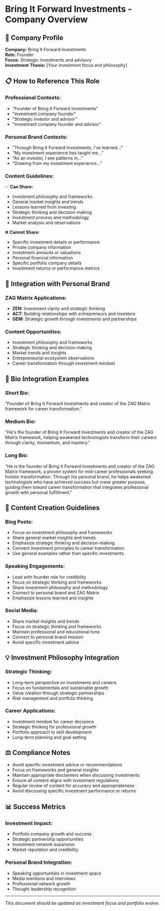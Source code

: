 # Bring It Forward Investments - Company Overview

## 💼 **Company Profile**

**Company:** Bring It Forward Investments  
**Role:** Founder  
**Focus:** Strategic investments and advisory  
**Investment Thesis:** [Your investment focus and philosophy]

## 📋 **How to Reference This Role**

### **Professional Contexts:**
- "Founder of Bring It Forward Investments"
- "Investment company founder"
- "Strategic investor and advisor"
- "Investment company founder and advisor"

### **Personal Brand Contexts:**
- "Through Bring It Forward Investments, I've learned..."
- "My investment experience has taught me..."
- "As an investor, I see patterns in..."
- "Drawing from my investment experience..."

### **Content Guidelines:**
✅ **Can Share:**
- Investment philosophy and frameworks
- General market insights and trends
- Lessons learned from investing
- Strategic thinking and decision-making
- Investment process and methodology
- Market analysis and observations

❌ **Cannot Share:**
- Specific investment details or performance
- Private company information
- Investment amounts or valuations
- Personal financial information
- Specific portfolio company details
- Investment returns or performance metrics

## 🎯 **Integration with Personal Brand**

### **ZAG Matrix Applications:**
- **ZEN:** Investment clarity and strategic thinking
- **ACT:** Building relationships with entrepreneurs and investors
- **GEM:** Strategic growth through investments and partnerships

### **Content Opportunities:**
- Investment philosophy and frameworks
- Strategic thinking and decision-making
- Market trends and insights
- Entrepreneurial ecosystem observations
- Career transformation through investment mindset

## 📝 **Bio Integration Examples**

### **Short Bio:**
"Founder of Bring It Forward Investments and creator of the ZAG Matrix framework for career transformation."

### **Medium Bio:**
"He's the founder of Bring It Forward Investments and creator of the ZAG Matrix framework, helping awakened technologists transform their careers through clarity, momentum, and mastery."

### **Long Bio:**
"He is the founder of Bring It Forward Investments and creator of the ZAG Matrix framework, a proven system for mid-career professionals seeking holistic transformation. Through his personal brand, he helps awakened technologists who have achieved success but crave greater purpose, guiding them toward career transformation that integrates professional growth with personal fulfillment."

## 🔄 **Content Creation Guidelines**

### **Blog Posts:**
- Focus on investment philosophy and frameworks
- Share general market insights and trends
- Emphasize strategic thinking and decision-making
- Connect investment principles to career transformation
- Use general examples rather than specific investments

### **Speaking Engagements:**
- Lead with founder role for credibility
- Focus on strategic thinking and frameworks
- Share investment philosophy and methodology
- Connect to personal brand and ZAG Matrix
- Emphasize lessons learned and insights

### **Social Media:**
- Share market insights and trends
- Focus on strategic thinking and frameworks
- Maintain professional and educational tone
- Connect to personal brand mission
- Avoid specific investment advice

## 💡 **Investment Philosophy Integration**

### **Strategic Thinking:**
- Long-term perspective on investments and careers
- Focus on fundamentals and sustainable growth
- Value creation through strategic partnerships
- Risk management and portfolio thinking

### **Career Applications:**
- Investment mindset for career decisions
- Strategic thinking for professional growth
- Portfolio approach to skill development
- Long-term planning and goal setting

## ⚖️ **Compliance Notes**

- Avoid specific investment advice or recommendations
- Focus on frameworks and general insights
- Maintain appropriate disclaimers when discussing investments
- Ensure all content aligns with investment regulations
- Regular review of content for accuracy and appropriateness
- Avoid discussing specific investment performance or returns

## 📊 **Success Metrics**

### **Investment Impact:**
- Portfolio company growth and success
- Strategic partnership opportunities
- Investment network expansion
- Market reputation and credibility

### **Personal Brand Integration:**
- Speaking opportunities in investment space
- Media mentions and interviews
- Professional network growth
- Thought leadership recognition

---

*This document should be updated as investment focus and portfolio evolve.* 